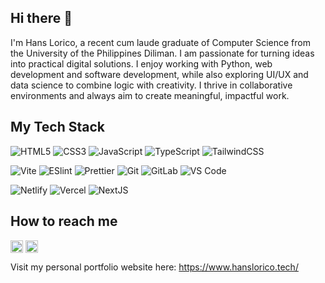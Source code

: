 ## Hi there 👋

I'm Hans Lorico, a recent cum laude graduate of Computer Science from the University of the Philippines Diliman. I am passionate for turning ideas into practical digital solutions. I enjoy working with Python, web development and software development, while also exploring UI/UX and data science to combine logic with creativity. I thrive in collaborative environments and always aim to create meaningful, impactful work.

## My Tech Stack
![HTML5](https://img.shields.io/badge/-HTML5-%23E44D27?style=flat-square&logo=html5&logoColor=ffffff)
![CSS3](https://img.shields.io/badge/-CSS3-%231572B6?style=flat-square&logo=css3)
![JavaScript](https://img.shields.io/badge/-JavaScript-%23F7DF1C?style=flat-square&logo=javascript&logoColor=000000&labelColor=%23F7DF1C&color=%23FFCE5A)
![TypeScript](https://img.shields.io/badge/-TypeScript-007ACC?style=flat-square&logo=typescript&logoColor=white)
![TailwindCSS](https://img.shields.io/badge/-TailwindCSS-%231a202c?style=flat-square&logo=tailwind-css)

![Vite](https://img.shields.io/badge/-Vite-%23646CFF?style=flat-square&logo=vite&logoColor=ffffff)
![ESlint](https://img.shields.io/badge/-ESLint-%234B32C3?style=flat-square&logo=eslint)
![Prettier](https://img.shields.io/badge/-Prettier-%23F7B93E?style=flat-square&logo=prettier&logoColor=ffffff)
![Git](https://img.shields.io/badge/-Git-%23F05032?style=flat-square&logo=git&logoColor=%23ffffff)
![GitLab](https://img.shields.io/badge/-GitLab-FCA121?style=flat-square&logo=gitlab)
![VS Code](https://img.shields.io/badge/-VSCode-%23007ACC?style=flat-square&logo=visual-studio-code)

![Netlify](https://img.shields.io/badge/-Netlify-%2300C7B7?style=flat-square&logo=netlify&logoColor=ffffff)
![Vercel](https://img.shields.io/badge/-Vercel-%23ffffff?style=flat-square&logo=vercel&logoColor=000000)
![NextJS](https://img.shields.io/badge/Next.js-000000?logo=next.js&logoColor=white)


## How to reach me
[<img src="https://img.shields.io/badge/LinkedIn-0077B5?style=for-the-badge&logo=linkedin&logoColor=white" height="20em" align="center" alt="Follow Hans on LinkedIn" title="Follow Hans"/>](https://www.linkedin.com/in/hans-lorico/)
[<img src="https://img.shields.io/badge/orcid-A6CE39?style=for-the-badge&logo=orcid&logoColor=white" height="20em" align="center" alt="Follow Hans on orcid">](https://orcid.org/0009-0008-6266-3260)

Visit my personal portfolio website here: https://www.hanslorico.tech/

<!--
**LegoMasterBuilder/LegoMasterBuilder** is a ✨ _special_ ✨ repository because its `README.md` (this file) appears on your GitHub profile.

Here are some ideas to get you started:

- 🔭 I’m currently working on ...
- 🌱 I’m currently learning ...
- 👯 I’m looking to collaborate on ...
- 🤔 I’m looking for help with ...
- 💬 Ask me about ...
- 📫 How to reach me: ...
- 😄 Pronouns: ...
- ⚡ Fun fact: ...
-->
